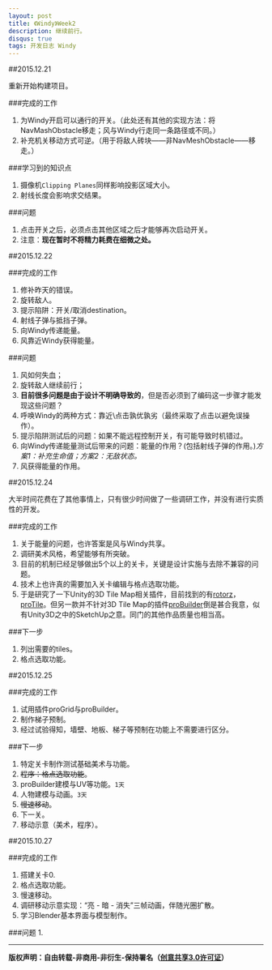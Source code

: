 ```yaml
---
layout: post
title: 《Windy》Week2
description: 继续前行。
disqus: true
tags: 开发日志 Windy
---
```


##2015.12.21

重新开始构建项目。

###完成的工作

1. 为Windy开启可以通行的开关。（此处还有其他的实现方法：将NavMashObstacle移走；风与Windy行走同一条路径或不同。）
2. 补充机关移动方式可逆。（用于将敌人砖块——非NavMeshObstacle——移走。）


###学习到的知识点
1. 摄像机`Clipping Planes`同样影响投影区域大小。
2. 射线长度会影响求交结果。

###问题
1. 点击开关之后，必须点击其他区域之后才能够再次启动开关。
2. 注意：**现在暂时不将精力耗费在细微之处。**

##2015.12.22

###完成的工作

1. 修补昨天的错误。
2. 旋转敌人。
3. 提示陷阱：开关/取消destination。
4. 射线子弹与抵挡子弹。
5. 向Windy传递能量。
6. 风靠近Windy获得能量。

###问题
1. 风如何失血；
2. 旋转敌人继续前行；
3. **目前很多问题是由于设计不明确导致的**，但是否必须到了编码这一步骤才能发现这些问题？
4. 呼唤Windy的两种方式：靠近\点击孰优孰劣（最终采取了点击以避免误操作）。
5. 提示陷阱测试后的问题：如果不能远程控制开关，有可能导致时机错过。
6. 向Windy传递能量测试后带来的问题：能量的作用？(包括射线子弹的作用。)*方案1：补充生命值；方案2：无敌状态。*
7. 风获得能量的作用。

##2015.12.24

大半时间花费在了其他事情上，只有很少时间做了一些调研工作，并没有进行实质性的开发。

###完成的工作

1. 关于能量的问题，也许答案是风与Windy共享。
2. 调研美术风格，希望能够有所突破。
3. 目前的机制已经足够做出5个以上的关卡，关键是设计实施与去除不兼容的问题。 
4. 技术上也许真的需要加入关卡编辑与格点选取功能。
5. 于是研究了一下Unity的3D Tile Map相关插件，目前找到的有[rotorz](http://rotorz.com/tilesystem/)，[proTile](https://www.assetstore.unity3d.com/en/#!/content/11698)。但另一款并不针对3D Tile Map的插件[proBuilder](http://www.protoolsforunity3d.com/probuilder/)倒是甚合我意，似有Unity3D之中的SketchUp之意。同门的其他作品质量也相当高。

###下一步

1. 列出需要的tiles。
2. 格点选取功能。

##2015.12.25

###完成的工作

1. 试用插件proGrid与proBuilder。
2. 制作梯子预制。
3. 经过试验得知，墙壁、地板、梯子等预制在功能上不需要进行区分。

###下一步

1. 特定关卡制作测试基础美术与功能。
2. ~~程序：格点选取功能~~。
3. proBuilder建模与UV等功能。`1天`
4. 人物建模与动画。`3天`
5. ~~慢速移动~~。
6. 下一关。
7. 移动示意（美术，程序）。

##2015.10.27

###完成的工作
1. 搭建关卡0.
2. 格点选取功能。
3. 慢速移动。
4. 调研移动示意实现：“亮 - 暗 - 消失”三帧动画，伴随光圈扩散。
5. 学习Blender基本界面与模型制作。


###问题
1. 








---
**版权声明：自由转载-非商用-非衍生-保持署名（[创意共享3.0许可证](https://creativecommons.org/licenses/by-nc-nd/3.0/deed.zh)）**
